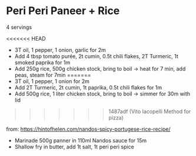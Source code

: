 # Peri Peri Paneer + Rice

4 servings

<<<<<<< HEAD
- 3T oil, 1 pepper, 1 onion, garlic for 2m
- Add 4 tbsp tomato purée, 2t cumin, 0.5t chili flakes, 2T Turmeric, 1t smoked paprika for 1m
- Add 250g rice, 500g chicken stock, bring to boil -> heat for 7 min, add peas, steam for 7min
=======
- 3T oil, 1 pepper, 1 onion for 2m
- Add 2T Turmeric, 2t cumin, 1t paprika, 0.5t chili flakes for 1m
- Add 500g rice, 1 liter chicken stock, bring to boil -> simmer for 30m with lid
>>>>>>> 1487adf (Vito Iacopelli Method for pizza)

from: https://hintofhelen.com/nandos-spicy-portugese-rice-recipe/

- Marinade 500g panner in 110ml Nandos sauce for 15m
- Shallow fry in butter, add 1t salt, 1t peri peri spice

